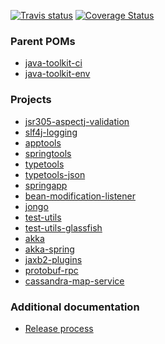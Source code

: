 [![Travis status](https://api.travis-ci.org/no-hope/java-toolkit.png)](https://travis-ci.org/no-hope/java-toolkit)
[![Coverage Status](https://coveralls.io/repos/no-hope/java-toolkit/badge.png?branch=master)](https://coveralls.io/r/no-hope/java-toolkit?branch=master)

### Parent POMs

* [java-toolkit-ci](parent/java-toolkit-ci)
* [java-toolkit-env](projects/java-toolkit-env)

### Projects

 * [jsr305-aspectj-validation](projects/jsr305-aspectj-validation)
 * [slf4j-logging](projects/slf4j-logging)
 * [apptools](projects/apptools)
 * [springtools](projects/springtools)
 * [typetools](projects/typetools)
 * [typetools-json](projects/typetools-json)
 * [springapp](projects/springapp)
 * [bean-modification-listener](projects/bean-modification-listener)
 * [jongo](projects/jongo)
 * [test-utils](projects/test-utils)
 * [test-utils-glassfish](projects/test-utils-glassfish)
 * [akka](projects/akka)
 * [akka-spring](projects/akka-spring)
 * [jaxb2-plugins](projects/jaxb2-plugins)
 * [protobuf-rpc](projects/protobuf-rpc)
 * [cassandra-map-service](projects/cassandra-map-service)

### Additional documentation

 * [Release process](doc/TOOLKIT-RELEASE.md)
